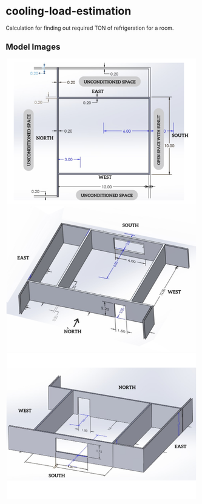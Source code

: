 # cooling-load-estimation
Calculation for finding out required TON of refrigeration for a room. 

## Model Images

<p align="center">
  <img src="https://github.com/HasibRockie/cooling-load-estimation/blob/main/images/3.png?raw=true" alt="top view" width="500">
  <img src="https://github.com/HasibRockie/cooling-load-estimation/blob/main/images/1.png?raw=true" alt="3d view" width="500">
  <img src="https://github.com/HasibRockie/cooling-load-estimation/blob/main/images/2.png?raw=true" alt="3d view" width="500">
</p>